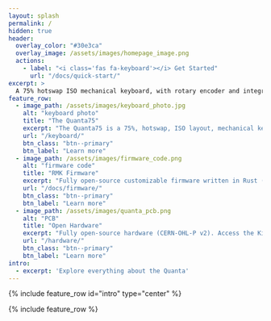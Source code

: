 ```yaml
---
layout: splash
permalink: /
hidden: true
header:
  overlay_color: "#30e3ca"
  overlay_image: /assets/images/homepage_image.png
  actions:
    - label: "<i class='fas fa-keyboard'></i> Get Started"
      url: "/docs/quick-start/"
excerpt: >
  A 75% hotswap ISO mechanical keyboard, with rotary encoder and integrated USB hub with vertical USB A port.<br /> {::nomarkdown}<a class="github-button" href="https://github.com/ObsiLab/Quanta" data-size="large" aria-label="Quanta on GitHub"> Github repository</a>{:/nomarkdown}
feature_row:
  - image_path: /assets/images/keyboard_photo.jpg
    alt: "keyboard photo"
    title: "The Quanta75"
    excerpt: "The Quanta75 is a 75%, hotswap, ISO layout, mechanical keyboard."
    url: "/keyboard/"
    btn_class: "btn--primary"
    btn_label: "Learn more"
  - image_path: /assets/images/firmware_code.png
    alt: "firmware code"
    title: "RMK Firmware"
    excerpt: "Fully open-source customizable firmware written in Rust (MIT License)."
    url: "/docs/firmware/"
    btn_class: "btn--primary"
    btn_label: "Learn more"
  - image_path: /assets/images/quanta_pcb.png
    alt: "PCB"
    title: "Open Hardware"
    excerpt: "Fully open-source hardware (CERN-OHL-P v2). Access the KiCad Project PCB files."
    url: "/hardware/"
    btn_class: "btn--primary"
    btn_label: "Learn more"
intro:
  - excerpt: 'Explore everything about the Quanta'
---
```


{% include feature_row id="intro" type="center" %}

{% include feature_row %}
